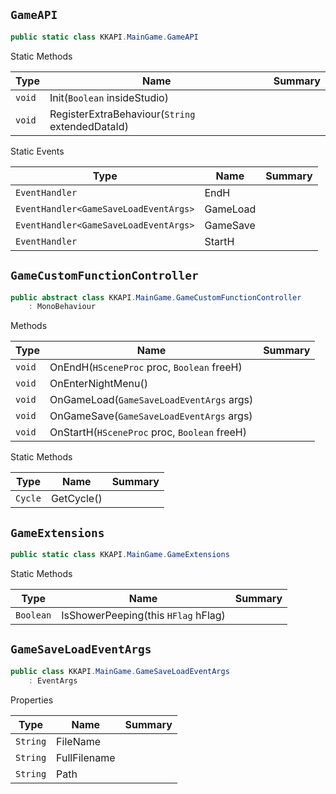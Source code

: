 ## `GameAPI`

```csharp
public static class KKAPI.MainGame.GameAPI

```

Static Methods

| Type | Name | Summary | 
| --- | --- | --- | 
| `void` | Init(`Boolean` insideStudio) |  | 
| `void` | RegisterExtraBehaviour(`String` extendedDataId) |  | 


Static Events

| Type | Name | Summary | 
| --- | --- | --- | 
| `EventHandler` | EndH |  | 
| `EventHandler<GameSaveLoadEventArgs>` | GameLoad |  | 
| `EventHandler<GameSaveLoadEventArgs>` | GameSave |  | 
| `EventHandler` | StartH |  | 


## `GameCustomFunctionController`

```csharp
public abstract class KKAPI.MainGame.GameCustomFunctionController
    : MonoBehaviour

```

Methods

| Type | Name | Summary | 
| --- | --- | --- | 
| `void` | OnEndH(`HSceneProc` proc, `Boolean` freeH) |  | 
| `void` | OnEnterNightMenu() |  | 
| `void` | OnGameLoad(`GameSaveLoadEventArgs` args) |  | 
| `void` | OnGameSave(`GameSaveLoadEventArgs` args) |  | 
| `void` | OnStartH(`HSceneProc` proc, `Boolean` freeH) |  | 


Static Methods

| Type | Name | Summary | 
| --- | --- | --- | 
| `Cycle` | GetCycle() |  | 


## `GameExtensions`

```csharp
public static class KKAPI.MainGame.GameExtensions

```

Static Methods

| Type | Name | Summary | 
| --- | --- | --- | 
| `Boolean` | IsShowerPeeping(this `HFlag` hFlag) |  | 


## `GameSaveLoadEventArgs`

```csharp
public class KKAPI.MainGame.GameSaveLoadEventArgs
    : EventArgs

```

Properties

| Type | Name | Summary | 
| --- | --- | --- | 
| `String` | FileName |  | 
| `String` | FullFilename |  | 
| `String` | Path |  | 


